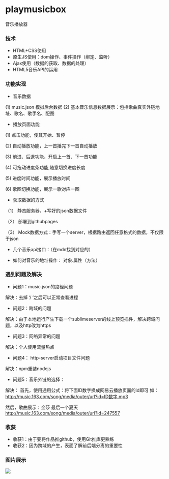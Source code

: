 # playmusicbox
音乐播放器

### 技术
* HTML+CSS使用
* 原生JS使用：dom操作、事件操作（绑定、监听）
* Ajax使用（数据的获取、数据的处理）
* HTML5音乐API的运用

### 功能实现

* 音乐数据

(1) music.json 模拟后台数据
(2) 基本音乐信息数据展示：包括歌曲真实外链地址、歌名、歌手名、配图 

* 播放页面功能

(1) 点击功能，使其开始、暂停

(2) 自动播放功能，上一首播完下一首自动播放

(3) 前进、后退功能，开启上一首、下一首功能

(4) 可拖动进度条功能,随意切换进度长度

(5) 进度时间功能，展示播放时间

(6) 歌图切换功能，展示一歌对应一图


* 获取数据的方式

（1） 静态服务器，+写好的json数据文件

（2） 部署到githubpages

（3） Mock数据方式：手写一个server，根据路由返回任意格式的数据，不仅限于json


* 几个音乐api接口：（在mdn找到对应的）



* 如何对音乐的地址操作：
对象.属性（方法）


### 遇到问题及解决

* 问题1：music.json的路径问题

解决：去掉 ‘/ ’之后可以正常查看进程

* 问题2：跨域的问题  

解决：由于本地运行产生下载一个sublimeserver的线上预览插件，解决跨域问题，以及http改为https

* 问题3：网络异常的问题

解决：个人使用流量热点

* 问题4： http-server启动项目文件问题

解决：npm重装nodejs

* 问题5：音乐外链的选择：

解决：
首先，使用通用公式：将下面ID数字换成网易云播放页面的id即可
如：http://music.163.com/song/media/outer/url?id=ID数字.mp3  

然后，歌曲展示：金莎 最后一个夏天
http://music.163.com/song/media/outer/url?id=247557

### 收获
* 收获1：由于要将作品推github，使用Git推库更熟练
* 收获2：因为跨域的产生，表面了解前后端分离的重要性
 
### 图片展示
![](https://ws4.sinaimg.cn/large/006tNbRwgy1fvad29e2cxj31dm0t8u0x.jpg)
